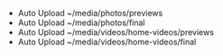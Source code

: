 - Auto Upload ~/media/photos/previews
- Auto Upload ~/media/photos/final
- Auto Upload ~/media/videos/home-videos/previews
- Auto Upload ~/media/videos/home-videos/final
